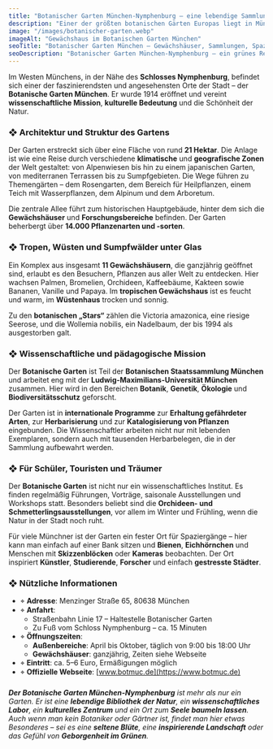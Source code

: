 ```yaml
---
title: "Botanischer Garten München-Nymphenburg — eine lebendige Sammlung aus aller Welt"
description: "Einer der größten botanischen Gärten Europas liegt in München. Tropen, Wüsten, Alpenwiesen und wissenschaftliche Forschung – all das auf 21 Hektar neben dem Schloss Nymphenburg."
image: "/images/botanischer-garten.webp"
imageAlt: "Gewächshaus im Botanischen Garten München"
seoTitle: "Botanischer Garten München – Gewächshäuser, Sammlungen, Spaziergänge"
seoDescription: "Botanischer Garten München-Nymphenburg – ein grünes Refugium mit tausenden Pflanzenarten, Forschungsarbeit und gemütlichen Wegen beim Schloss Nymphenburg."
---
```


Im Westen Münchens, in der Nähe des **Schlosses Nymphenburg**, befindet sich einer der faszinierendsten und angesehensten Orte der Stadt – der **Botanische Garten München**. Er wurde 1914 eröffnet und vereint **wissenschaftliche Mission**, **kulturelle Bedeutung** und die Schönheit der Natur.

### ❖ Architektur und Struktur des Gartens

Der Garten erstreckt sich über eine Fläche von rund **21 Hektar**. Die Anlage ist wie eine Reise durch verschiedene **klimatische** und **geografische Zonen** der Welt gestaltet: von Alpenwiesen bis hin zu einem japanischen Garten, von mediterranen Terrassen bis zu Sumpfgebieten. Die Wege führen zu Themengärten – dem Rosengarten, dem Bereich für Heilpflanzen, einem Teich mit Wasserpflanzen, dem Alpinum und dem Arboretum.

Die zentrale Allee führt zum historischen Hauptgebäude, hinter dem sich die **Gewächshäuser** und **Forschungsbereiche** befinden. Der Garten beherbergt über **14.000 Pflanzenarten und -sorten**.

### ❖ Tropen, Wüsten und Sumpfwälder unter Glas

Ein Komplex aus insgesamt **11 Gewächshäusern**, die ganzjährig geöffnet sind, erlaubt es den Besuchern, Pflanzen aus aller Welt zu entdecken. Hier wachsen Palmen, Bromelien, Orchideen, Kaffeebäume, Kakteen sowie Bananen, Vanille und Papaya. Im **tropischen Gewächshaus** ist es feucht und warm, im **Wüstenhaus** trocken und sonnig.

Zu den **botanischen „Stars“** zählen die Victoria amazonica, eine riesige Seerose, und die Wollemia nobilis, ein Nadelbaum, der bis 1994 als ausgestorben galt.

### ❖ Wissenschaftliche und pädagogische Mission

Der **Botanische Garten** ist Teil der **Botanischen Staatssammlung München** und arbeitet eng mit der **Ludwig-Maximilians-Universität München** zusammen. Hier wird in den Bereichen **Botanik**, **Genetik**, **Ökologie** und **Biodiversitätsschutz** geforscht.

Der Garten ist in **internationale Programme** zur **Erhaltung gefährdeter Arten**, zur **Herbarisierung** und zur **Katalogisierung von Pflanzen** eingebunden. Die Wissenschaftler arbeiten nicht nur mit lebenden Exemplaren, sondern auch mit tausenden Herbarbelegen, die in der Sammlung aufbewahrt werden.

### ❖ Für Schüler, Touristen und Träumer

Der **Botanische Garten** ist nicht nur ein wissenschaftliches Institut. Es finden regelmäßig Führungen, Vorträge, saisonale Ausstellungen und Workshops statt. Besonders beliebt sind die **Orchideen- und Schmetterlingsausstellungen**, vor allem im Winter und Frühling, wenn die Natur in der Stadt noch ruht.

Für viele Münchner ist der Garten ein fester Ort für Spaziergänge – hier kann man einfach auf einer Bank sitzen und **Bienen**, **Eichhörnchen** und Menschen mit **Skizzenblöcken** oder **Kameras** beobachten. Der Ort inspiriert **Künstler**, **Studierende**, **Forscher** und einfach **gestresste Städter**.

### ❖ Nützliche Informationen

- ⌖ **Adresse**: Menzinger Straße 65, 80638 München  
- ⌖ **Anfahrt**:
  - Straßenbahn Linie 17 – Haltestelle Botanischer Garten
  - Zu Fuß vom Schloss Nymphenburg – ca. 15 Minuten
- ⌖ **Öffnungszeiten**:
  - **Außenbereiche**: April bis Oktober, täglich von 9:00 bis 18:00 Uhr
  - **Gewächshäuser**: ganzjährig, Zeiten siehe Webseite
- ⌖ **Eintritt**: ca. 5–6 Euro, Ermäßigungen möglich
- ⌖ **Offizielle Webseite**: [www.botmuc.de](https://www.botmuc.de)

### 

_**Der Botanische Garten München-Nymphenburg** ist mehr als nur ein Garten. Er ist eine **lebendige Bibliothek der Natur**, ein **wissenschaftliches Labor**, ein **kulturelles Zentrum** und ein Ort zum **Seele baumeln lassen**. Auch wenn man kein Botaniker oder Gärtner ist, findet man hier etwas Besonderes – sei es eine **seltene Blüte**, eine **inspirierende Landschaft** oder das Gefühl von **Geborgenheit im Grünen**._
